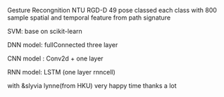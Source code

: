 Gesture Recongnition
NTU RGD-D 49 pose classed each class with 800 sample
spatial and temporal feature from path signature

SVM: base on scikit-learn

DNN model: fullConnected three layer

CNN model : Conv2d + one layer

RNN model: LSTM (one layer rnncell)

with &slyvia lynne(from HKU) very happy time thanks a lot 


